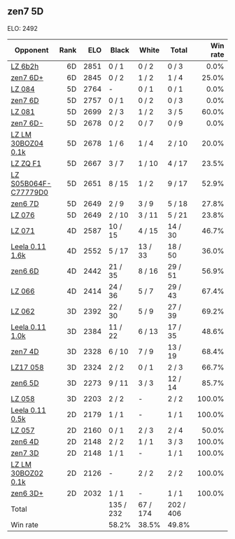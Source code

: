## zen7 5D ##

ELO: 2492

Opponent | Rank | ELO | Black | White | Total | Win rate
---------|-----:|----:|-------|-------|-------|-------:
[LZ 6b2h](LZ%206b2h.md) | 6D | 2851 | 0 / 1 | 0 / 2 | 0 / 3 | 0.0%
[zen7 6D+](zen7%206D+.md) | 6D | 2845 | 0 / 2 | 1 / 2 | 1 / 4 | 25.0%
[LZ 084](LZ%20084.md) | 5D | 2764 | - | 0 / 1 | 0 / 1 | 0.0%
[zen7 6D](zen7%206D.md) | 5D | 2757 | 0 / 1 | 0 / 2 | 0 / 3 | 0.0%
[LZ 081](LZ%20081.md) | 5D | 2699 | 2 / 3 | 1 / 2 | 3 / 5 | 60.0%
[zen7 6D-](zen7%206D-.md) | 5D | 2678 | 0 / 2 | 0 / 7 | 0 / 9 | 0.0%
[LZ LM 30BOZ04 0.1k](LZ%20LM%2030BOZ04%200.1k.md) | 5D | 2678 | 1 / 6 | 1 / 4 | 2 / 10 | 20.0%
[LZ ZQ F1](LZ%20ZQ%20F1.md) | 5D | 2667 | 3 / 7 | 1 / 10 | 4 / 17 | 23.5%
[LZ S05B064F-C77779D0](LZ%20S05B064F-C77779D0.md) | 5D | 2651 | 8 / 15 | 1 / 2 | 9 / 17 | 52.9%
[zen6 7D](zen6%207D.md) | 5D | 2649 | 2 / 9 | 3 / 9 | 5 / 18 | 27.8%
[LZ 076](LZ%20076.md) | 5D | 2649 | 2 / 10 | 3 / 11 | 5 / 21 | 23.8%
[LZ 071](LZ%20071.md) | 4D | 2587 | 10 / 15 | 4 / 15 | 14 / 30 | 46.7%
[Leela 0.11 1.6k](Leela%200.11%201.6k.md) | 4D | 2552 | 5 / 17 | 13 / 33 | 18 / 50 | 36.0%
[zen6 6D](zen6%206D.md) | 4D | 2442 | 21 / 35 | 8 / 16 | 29 / 51 | 56.9%
[LZ 066](LZ%20066.md) | 4D | 2414 | 24 / 36 | 5 / 7 | 29 / 43 | 67.4%
[LZ 062](LZ%20062.md) | 3D | 2392 | 22 / 30 | 5 / 9 | 27 / 39 | 69.2%
[Leela 0.11 1.0k](Leela%200.11%201.0k.md) | 3D | 2384 | 11 / 22 | 6 / 13 | 17 / 35 | 48.6%
[zen7 4D](zen7%204D.md) | 3D | 2328 | 6 / 10 | 7 / 9 | 13 / 19 | 68.4%
[LZ17 058](LZ17%20058.md) | 3D | 2324 | 2 / 2 | 0 / 1 | 2 / 3 | 66.7%
[zen6 5D](zen6%205D.md) | 3D | 2273 | 9 / 11 | 3 / 3 | 12 / 14 | 85.7%
[LZ 058](LZ%20058.md) | 3D | 2203 | 2 / 2 | - | 2 / 2 | 100.0%
[Leela 0.11 0.5k](Leela%200.11%200.5k.md) | 2D | 2179 | 1 / 1 | - | 1 / 1 | 100.0%
[LZ 057](LZ%20057.md) | 2D | 2160 | 0 / 1 | 2 / 3 | 2 / 4 | 50.0%
[zen6 4D](zen6%204D.md) | 2D | 2148 | 2 / 2 | 1 / 1 | 3 / 3 | 100.0%
[zen7 3D](zen7%203D.md) | 2D | 2148 | 1 / 1 | - | 1 / 1 | 100.0%
[LZ LM 30BOZ02 0.1k](LZ%20LM%2030BOZ02%200.1k.md) | 2D | 2126 | - | 2 / 2 | 2 / 2 | 100.0%
[zen6 3D+](zen6%203D+.md) | 2D | 2032 | 1 / 1 | - | 1 / 1 | 100.0%
Total | | | 135 / 232 | 67 / 174 | 202 / 406 | 
Win rate| | | 58.2% | 38.5% | 49.8% | 
